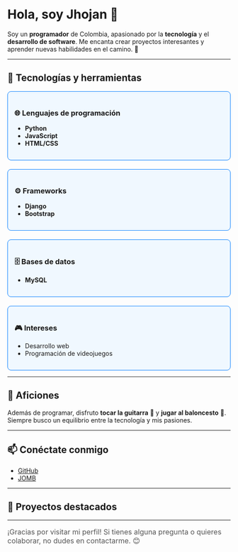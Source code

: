# Hola, soy Jhojan 👋

Soy un **programador** de Colombia, apasionado por la **tecnología** y el **desarrollo de software**. Me encanta crear proyectos interesantes y aprender nuevas habilidades en el camino. 🚀

---

## 🔧 Tecnologías y herramientas

<div style="display: flex; flex-direction: column; gap: 20px;">

  <div style="padding: 15px; border-radius: 8px; background-color: #f0f8ff; border: 1px solid #007bff;">
    <h3>🌐 Lenguajes de programación</h3>
    <ul>
      <li><strong>Python</strong></li>
      <li><strong>JavaScript</strong></li>
      <li><strong>HTML/CSS</strong></li>
    </ul>
  </div>

  <div style="padding: 15px; border-radius: 8px; background-color: #f0f8ff; border: 1px solid #007bff;">
    <h3>⚙️ Frameworks</h3>
    <ul>
      <li><strong>Django</strong></li>
      <li><strong>Bootstrap</strong></li>
    </ul>
  </div>

  <div style="padding: 15px; border-radius: 8px; background-color: #f0f8ff; border: 1px solid #007bff;">
    <h3>🗄️ Bases de datos</h3>
    <ul>
      <li><strong>MySQL</strong></li>
    </ul>
  </div>

  <div style="padding: 15px; border-radius: 8px; background-color: #f0f8ff; border: 1px solid #007bff;">
    <h3>🎮 Intereses</h3>
    <ul>
      <li>Desarrollo web</li>
      <li>Programación de videojuegos</li>
    </ul>
  </div>
  
</div>

---

## 🎵 Aficiones

Además de programar, disfruto **tocar la guitarra** 🎸 y **jugar al baloncesto** 🏀. Siempre busco un equilibrio entre la tecnología y mis pasiones.

---

## 📫 Conéctate conmigo

<ul>
  <li><a href="https://github.com/Jhojan" target="_blank">GitHub</a></li>
  <li><a href="https://jhojansweetheart.github.io/JOMB/" target="_blank">JOMB</a></li>
</ul>

---

## 🌟 Proyectos destacados

---

<p style="font-size: 16px; color: #555;">¡Gracias por visitar mi perfil! Si tienes alguna pregunta o quieres colaborar, no dudes en contactarme. 😊</p>
